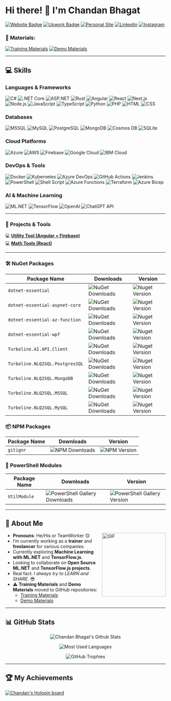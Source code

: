 # Hi there! 👋 I'm Chandan Bhagat  
[![Website Badge](https://img.shields.io/badge/-Website-4cbbb9?style=for-the-badge&logo=internet-explorer&logoColor=white)](https://chandanbhagat.com.np) [![Upwork Badge](https://img.shields.io/badge/Upwork-Freelancer-ff8c00?style=for-the-badge&logo=upwork&logoColor=white)](https://www.upwork.com/freelancers/thechandanbhagat) [![Personal Site](https://img.shields.io/badge/Personal_Site-4cbbb9?style=for-the-badge&logo=internet-explorer&logoColor=white)](https://me.chandanbhagat.com.np) [![Linkedin](https://img.shields.io/badge/LinkedIn-0077B5?style=for-the-badge&logo=linkedin&logoColor=white)](https://linkedin.com/in/guptac) [![Instagram](https://img.shields.io/badge/instagram-E4405F?style=for-the-badge&logo=instagram&logoColor=white)](https://instagram.com/thechandanbhagat)

### 🔗 **Materials**:
[![Training Materials](https://img.shields.io/badge/Training_Materials-0078D4?style=for-the-badge&logo=microsoftacademia&logoColor=white)](https://training.chandanbhagat.com.np)
[![Demo Materials](https://img.shields.io/badge/Demo_Materials-FFCA28?style=for-the-badge&logo=googleclassroom&logoColor=black)](https://demo-materials.chandanbhagat.com.np)

---

## 💻 **Skills**

### **Languages & Frameworks**
![C#](https://img.shields.io/badge/-C%23-239120?style=for-the-badge&logo=c-sharp&logoColor=white)
![.NET Core](https://img.shields.io/badge/-.NET_Core-512BD4?style=for-the-badge&logo=dotnet&logoColor=white)
![ASP.NET](https://img.shields.io/badge/-ASP.NET-512BD4?style=for-the-badge&logo=dotnet&logoColor=white)
![Rust](https://img.shields.io/badge/-Rust-000000?style=for-the-badge&logo=rust&logoColor=white)
![Angular](https://img.shields.io/badge/-Angular-DD0031?style=for-the-badge&logo=angular&logoColor=white)
![React](https://img.shields.io/badge/-React-61DAFB?style=for-the-badge&logo=react&logoColor=white)
![Next.js](https://img.shields.io/badge/-Next.js-000000?style=for-the-badge&logo=nextdotjs&logoColor=white)
![Node.js](https://img.shields.io/badge/-Node.js-339933?style=for-the-badge&logo=nodedotjs&logoColor=white)
![JavaScript](https://img.shields.io/badge/-JavaScript-F7DF1E?style=for-the-badge&logo=javascript&logoColor=black)
![TypeScript](https://img.shields.io/badge/-TypeScript-007ACC?style=for-the-badge&logo=typescript&logoColor=white)
![Python](https://img.shields.io/badge/-Python-3776AB?style=for-the-badge&logo=python&logoColor=white)
![PHP](https://img.shields.io/badge/-PHP-777BB4?style=for-the-badge&logo=php&logoColor=white)
![HTML](https://img.shields.io/badge/-HTML5-E34F26?style=for-the-badge&logo=html5&logoColor=white)
![CSS](https://img.shields.io/badge/-CSS3-1572B6?style=for-the-badge&logo=css3&logoColor=white)

### **Databases**
![MSSQL](https://img.shields.io/badge/-MSSQL-CC2927?style=for-the-badge&logo=microsoftsqlserver&logoColor=white)
![MySQL](https://img.shields.io/badge/-MySQL-4479A1?style=for-the-badge&logo=mysql&logoColor=white)
![PostgreSQL](https://img.shields.io/badge/-PostgreSQL-336791?style=for-the-badge&logo=postgresql&logoColor=white)
![MongoDB](https://img.shields.io/badge/-MongoDB-47A248?style=for-the-badge&logo=mongodb&logoColor=white)
![Cosmos DB](https://img.shields.io/badge/-CosmosDB-0078D4?style=for-the-badge&logo=azurecosmosdb&logoColor=white)
![SQLite](https://img.shields.io/badge/SQLite-003B57?style=for-the-badge&logo=sqlite&logoColor=white)


### **Cloud Platforms**
![Azure](https://img.shields.io/badge/-Microsoft_Azure-0078D4?style=for-the-badge&logo=microsoftazure&logoColor=white)
![AWS](https://img.shields.io/badge/-Amazon_AWS-232F3E?style=for-the-badge&logo=amazonaws&logoColor=white)
![Firebase](https://img.shields.io/badge/-Firebase-FFCA28?style=for-the-badge&logo=firebase&logoColor=black)
![Google Cloud](https://img.shields.io/badge/-Google_Cloud-4285F4?style=for-the-badge&logo=googlecloud&logoColor=white)
![IBM Cloud](https://img.shields.io/badge/IBM_Cloud-1261FE?style=for-the-badge&logo=ibmcloud&logoColor=white)


### **DevOps & Tools**
![Docker](https://img.shields.io/badge/-Docker-2496ED?style=for-the-badge&logo=docker&logoColor=white)
![Kubernetes](https://img.shields.io/badge/-Kubernetes-326CE5?style=for-the-badge&logo=kubernetes&logoColor=white)
![Azure DevOps](https://img.shields.io/badge/-Azure_DevOps-0078D4?style=for-the-badge&logo=azuredevops&logoColor=white)
![GitHub Actions](https://img.shields.io/badge/-GitHub_Actions-2088FF?style=for-the-badge&logo=githubactions&logoColor=white)
![Jenkins](https://img.shields.io/badge/-Jenkins-D24939?style=for-the-badge&logo=jenkins&logoColor=white)
![PowerShell](https://img.shields.io/badge/-PowerShell-5391FE?style=for-the-badge&logo=powershell&logoColor=white)
![Shell Script](https://img.shields.io/badge/-Shell_Script-5391FE?style=for-the-badge&logo=gnu-bash&logoColor=white)
![Azure Functions](https://img.shields.io/badge/Azure_Functions-0062AD?style=for-the-badge&logo=azure-functions&logoColor=white)
![Terraform](https://img.shields.io/badge/Terraform-844FBA?style=for-the-badge&logo=terraform&logoColor=white)
![Azure Bicep](https://img.shields.io/badge/Azure_Bicep-CC2936?style=for-the-badge&logo=azure&logoColor=white)

### **AI & Machine Learning**
![ML.NET](https://img.shields.io/badge/-ML.NET-5C2D91?style=for-the-badge&logo=dotnet&logoColor=white)
![TensorFlow](https://img.shields.io/badge/-TensorFlow-FF6F00?style=for-the-badge&logo=tensorflow&logoColor=white)
![OpenAI](https://img.shields.io/badge/-Azure%20OpenAI-412991?style=for-the-badge&logo=openai&logoColor=white)
![ChatGPT API](https://img.shields.io/badge/-ChatGPT_API-1A73E8?style=for-the-badge&logo=openai&logoColor=white)

---

### 🚀 **Projects & Tools**  
💻 [**Utility Tool (Angular + Firebase)**](https://util.chandanbhagat.com.np)  
💻 [**Math Tools (React)**](https://math-tools.chandanbhagat.com.np)

---

### 🛠 **NuGet Packages**
| Package Name                        | Downloads                                                                                                   | Version                                                                                                  |
| ----------------------------------- | ----------------------------------------------------------------------------------------------------------- | -------------------------------------------------------------------------------------------------------- |
| `dotnet-essential`                  | ![NuGet Downloads](https://img.shields.io/nuget/dt/dotnet-essential?style=for-the-badge&logo=nuget)          | ![Nuget Version](https://img.shields.io/nuget/v/dotnet-essential?style=for-the-badge&logo=nuget)          |
| `dotnet-essential-aspnet-core`      | ![NuGet Downloads](https://img.shields.io/nuget/dt/dotnet-essential-aspnet-core?style=for-the-badge&logo=nuget) | ![Nuget Version](https://img.shields.io/nuget/v/dotnet-essential-aspnet-core?style=for-the-badge&logo=nuget) |
| `dotnet-essential-az-function`      | ![NuGet Downloads](https://img.shields.io/nuget/dt/dotnet-essential-az-function?style=for-the-badge&logo=nuget) | ![Nuget Version](https://img.shields.io/nuget/v/dotnet-essential-az-function?style=for-the-badge&logo=nuget) |
| `dotnet-essential-wpf`              | ![NuGet Downloads](https://img.shields.io/nuget/dt/dotnet-essential-wpf?style=for-the-badge&logo=nuget)      | ![Nuget Version](https://img.shields.io/nuget/v/dotnet-essential-wpf?style=for-the-badge&logo=nuget)      |
| `Turboline.AI.API.Client`           | ![NuGet Downloads](https://img.shields.io/nuget/dt/Turboline.AI.API.Client?style=for-the-badge&logo=nuget)   | ![Nuget Version](https://img.shields.io/nuget/v/Turboline.AI.API.Client?style=for-the-badge&logo=nuget)   |
| `Turboline.NLQ2SQL.PostgresSQL`     | ![NuGet Downloads](https://img.shields.io/nuget/dt/Turboline.NLQ2SQL.PostgresSQL?style=for-the-badge&logo=nuget) | ![Nuget Version](https://img.shields.io/nuget/v/Turboline.NLQ2SQL.PostgresSQL?style=for-the-badge&logo=nuget) |
| `Turboline.NLQ2SQL.MongoDB`         | ![NuGet Downloads](https://img.shields.io/nuget/dt/Turboline.NLQ2SQL.MongoDB?style=for-the-badge&logo=nuget)  | ![Nuget Version](https://img.shields.io/nuget/v/Turboline.NLQ2SQL.MongoDB?style=for-the-badge&logo=nuget) |
| `Turboline.NLQ2SQL.MSSQL`           | ![NuGet Downloads](https://img.shields.io/nuget/dt/Turboline.NLQ2SQL.MSSQL?style=for-the-badge&logo=nuget)    | ![Nuget Version](https://img.shields.io/nuget/v/Turboline.NLQ2SQL.MSSQL?style=for-the-badge&logo=nuget)   |
| `Turboline.NLQ2SQL.MySQL`           | ![NuGet Downloads](https://img.shields.io/nuget/dt/Turboline.NLQ2SQL.MySQL?style=for-the-badge&logo=nuget)    | ![Nuget Version](https://img.shields.io/nuget/v/Turboline.NLQ2SQL.MySQL?style=for-the-badge&logo=nuget)   |

### 📦 **NPM Packages**
| Package Name    | Downloads                                                                                         | Version                                                                                      |
| --------------- | ------------------------------------------------------------------------------------------------- | -------------------------------------------------------------------------------------------- |
| `gitignr`       | ![NPM Downloads](https://img.shields.io/npm/d18m/gitignr?style=for-the-badge&logo=npm)             | ![NPM Version](https://img.shields.io/npm/v/gitignr?style=for-the-badge&logo=npm&label=NPM%20Version) |

### 🔧 **PowerShell Modules**
| Package Name    | Downloads                                                                                         | Version                                                                                      |
| --------------- | ------------------------------------------------------------------------------------------------- | -------------------------------------------------------------------------------------------- |
| `UtilModule`    | ![PowerShell Gallery Downloads](https://img.shields.io/powershellgallery/dt/utilmodule?style=for-the-badge&logo=nuget) | ![PowerShell Gallery Version](https://img.shields.io/powershellgallery/v/utilmodule?style=for-the-badge&logo=nuget&label=Powershell%20Version) |

---

## 💬 **About Me**
<img align="right" width="200px" height="200px" alt="GIF" src="https://media.giphy.com/media/TEnXkcsHrP4YedChhA/giphy.gif" />

- **Pronouns**: He/His or TeamWorker 😊  
- I’m currently working as a **trainer** and **freelancer** for various companies.  
- Currently exploring **Machine Learning with ML.NET** and **TensorFlow.js**.  
- Looking to collaborate on **Open Source ML.NET** and **TensorFlow.js projects**.  
- Real fact: _I always try to LEARN and SHARE._ 😎  
- ⚠ **Training Materials** and **Demo Materials** moved to GitHub repositories:  
  - [Training Materials](https://github.com/Training-by-Chandan)  
  - [Demo Materials](https://github.com/Demo-by-Chandan)  

---

## 📊 **GitHub Stats**
<p align='center'>
  <img align="center" src="https://github-readme-stats.vercel.app/api?username=thechandanbhagat&show_icons=true&title_color=fff&icon_color=79ff97&text_color=efefef&bg_color=24292e" alt="Chandan Bhagat's Github Stats" />
</p>

<p align='center'>
  <img align="center" src="https://github-readme-stats.vercel.app/api/top-langs?username=thechandanbhagat&show_icons=true&locale=en&layout=compact&theme=chartreuse-dark" alt="Most Used Languages" />
</p>

<p align='center'>
  <img align="center" src="https://github-profile-trophy.vercel.app/?username=thechandanbhagat&theme=juicyfresh&no-bg=true" alt="GitHub Trophies" />
</p>

---

## 🏆 **My Achievements**  
[![Chandan's Holopin board](https://holopin.io/api/user/board?user=chandangbhagat)](https://holopin.io/@chandangbhagat)
